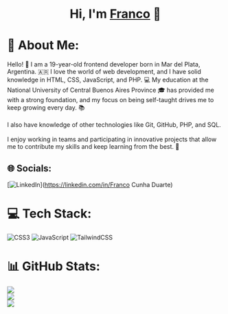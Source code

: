 <div align="center">
  <h1 align="center">Hi, I'm <a href="https://www.linkedin.com/in/francocunhaduarte/">Franco</a> 👋</h1>
</div>

# 💫 About Me:
Hello! 👋 I am a 19-year-old frontend developer born in Mar del Plata, Argentina. 🇦🇷 I love the world of web development, and I have solid knowledge in HTML, CSS, JavaScript, and PHP. 💻 My education at the National University of Central Buenos Aires Province 🎓 has provided me with a strong foundation, and my focus on being self-taught drives me to keep growing every day. 📚<br><br>I also have knowledge of other technologies like Git, GitHub, PHP, and SQL.<br><br>I enjoy working in teams and participating in innovative projects that allow me to contribute my skills and keep learning from the best. 🚀


## 🌐 Socials:
[![LinkedIn](https://img.shields.io/badge/LinkedIn-%230077B5.svg?logo=linkedin&logoColor=white)](https://linkedin.com/in/Franco Cunha Duarte) 

# 💻 Tech Stack:
![CSS3](https://img.shields.io/badge/css3-%231572B6.svg?style=for-the-badge&logo=css3&logoColor=white) ![JavaScript](https://img.shields.io/badge/javascript-%23323330.svg?style=for-the-badge&logo=javascript&logoColor=%23F7DF1E) ![TailwindCSS](https://img.shields.io/badge/tailwindcss-%2338B2AC.svg?style=for-the-badge&logo=tailwind-css&logoColor=white)
# 📊 GitHub Stats:
![](https://github-readme-stats.vercel.app/api?username=francunhaduarte&theme=gotham&hide_border=false&include_all_commits=false&count_private=false)<br/>
![](https://github-readme-streak-stats.herokuapp.com/?user=francunhaduarte&theme=gotham&hide_border=false)<br/>
![](https://github-readme-stats.vercel.app/api/top-langs/?username=francunhaduarte&theme=gotham&hide_border=false&include_all_commits=false&count_private=false&layout=compact)

<!-- Proudly created with GPRM ( https://gprm.itsvg.in ) -->

